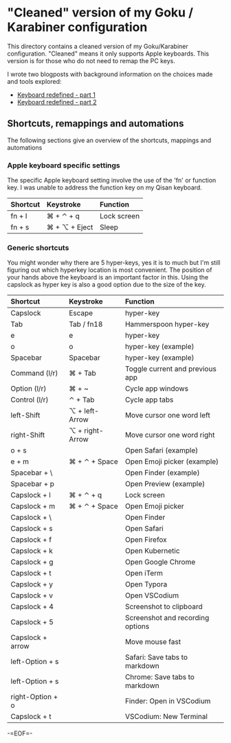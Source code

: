 # "Cleaned" version of my Goku / Karabiner configuration

This directory contains a cleaned version of my Goku/Karabiner configuration. "Cleaned" means it only supports Apple keyboards. This version is for those who do not need to remap the PC keys.

I wrote two blogposts with background information on the choices made and tools explored:

- [Keyboard redefined - part 1](https://tisgoud.nl/2020/09/keyboard-redefined-part-1/)
- [Keyboard redefined - part 2](https://tisgoud.nl/2020/09/keyboard-redefined-part-2/)

## Shortcuts, remappings and automations

The following sections give an overview of the shortcuts, mappings and automations

### Apple keyboard specific settings

The specific Apple keyboard setting involve the use of the 'fn' or function key. I was unable to address the function key on my Qisan keyboard.

| Shortcut | Keystroke                   | Function    |
| :------- | :-------------------------- | :---------- |
| fn + l   | &#x2318; + &#x2303; + q     | Lock screen |
| fn + s   | &#x2318; + &#x2325; + Eject | Sleep       |

### Generic shortcuts

You might wonder why there are 5 hyper-keys, yes it is to much but I'm still figuring out which hyperkey location is most convenient. The position of your hands above the keyboard is an important factor in this. Using the capslock as hyper key is also a good option due to the size of the key.

| Shortcut         | Keystroke                   | Function                         |
| :--------------- | :-------------------------- | :------------------------------- |
| Capslock         | Escape                      | hyper-key                        |
| Tab              | Tab / fn18                  | Hammerspoon hyper-key            |
| e                | e                           | hyper-key                        |
| o                | o                           | hyper-key (example)              |
| Spacebar         | Spacebar                    | hyper-key (example)              |
| Command (l/r)    | &#x2318; + Tab              | Toggle current and previous app  |
| Option (l/r)     | &#x2318; + \~               | Cycle app windows                |
| Control (l/r)    | &#x2303; + Tab              | Cycle app tabs                   |
| left-Shift       | &#x2325; + left-Arrow       | Move cursor one word left        |
| right-Shift      | &#x2325; + right-Arrow      | Move cursor one word right       |
| o + s            |                             | Open Safari (example)            |
| e + m            | &#x2318; + &#x2303; + Space | Open Emoji picker (example)      |
| Spacebar + \     |                             | Open Finder (example)            |
| Spacebar + p     |                             | Open Preview (example)           |
| Capslock + l     | &#x2318; + &#x2303; + q     | Lock screen                      |
| Capslock + m     | &#x2318; + &#x2303; + Space | Open Emoji picker                |
| Capslock + \     |                             | Open Finder                      |
| Capslock + s     |                             | Open Safari                      |
| Capslock + f     |                             | Open Firefox                     |
| Capslock + k     |                             | Open Kubernetic                  |
| Capslock + g     |                             | Open Google Chrome               |
| Capslock + t     |                             | Open iTerm                       |
| Capslock + y     |                             | Open Typora                      |
| Capslock + v     |                             | Open VSCodium                    |
| Capslock + 4     |                             | Screenshot to clipboard          |
| Capslock + 5     |                             | Screenshot and recording options |
| Capslock + arrow |                             | Move mouse fast                  |
| left-Option + s  |                             | Safari: Save tabs to markdown    |
| left-Option + s  |                             | Chrome: Save tabs to markdown    |
| right-Option + o |                             | Finder: Open in VSCodium         |
| Capslock + t     |                             | VSCodium: New Terminal           |

-=EOF=-
